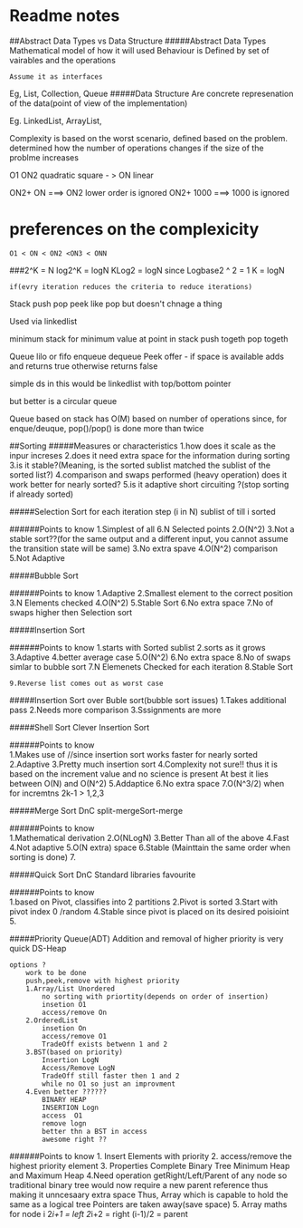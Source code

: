 # Readme notes

##Abstract Data Types vs Data Structure
#####Abstract Data Types
    Mathematical model of how it will used
    Behaviour is Defined by set of vairables and the operations

    Assume it as interfaces
    
Eg, List, Collection, Queue
#####Data Structure 
    Are concrete represenation of the data(point of view of the implementation)
    
Eg. LinkedList, ArrayList, 


Complexity
    is based on the worst scenario, defined based on the problem.
    determined how the number of operations changes if the size of the problme increases


O1 
ON2 quadratic square - > 
ON linear

ON2+ ON ===> ON2 lower order is ignored
ON2+ 1000 ===> 1000 is ignored

# preferences on the complexicity
    O1 < ON < ON2 <ON3 < ONN
  
  
###2^K = N
    log2^K = logN
    KLog2 = logN
    since Logbase2 ^ 2 = 1
    K = logN
    
    if(evry iteration reduces the criteria to reduce iterations)
    

Stack
    push
    pop
    peek like pop but doesn't chnage a thing

Used via linkedlist    

minimum stack for minimum value at point in stack
    push togeth
    pop togeth
    
    
Queue
    lilo or fifo
    enqueue
    dequeue
    Peek
    offer - if space is available adds and returns true otherwise returns false

simple ds in this would be linkedlist with top/bottom pointer 

but better is a circular queue

Queue based on stack 
    has O(M) based on number of operations since, for enque/deuque, pop()/pop() is done more than twice
    
##Sorting
#####Measures or characteristics
    1.how does it scale as the inpur increses
    2.does it need extra space for the information during sorting
    3.is it stable?(Meaning, is the sorted sublist matched the sublist of the sorted list?)
    4.comparison and swaps performed (heavy operation)
           does it work better for nearly sorted?
    5.is it adaptive
        short circuiting ?(stop sorting if already sorted)
        
#####Selection Sort
    for each iteration step (i in N)
    sublist of till i sorted
    
######Points to know
    1.Simplest of all
    6.N Selected points
    2.O(N^2)
    3.Not a stable sort??(for the same output and a different input, you cannot assume the transition state will be same)
    3.No extra spave
    4.O(N^2) comparison
    5.Not Adaptive

#####Bubble Sort    

######Points to know
    1.Adaptive
    2.Smallest element to the correct position
    3.N Elements checked
    4.O(N^2)
    5.Stable Sort
    6.No extra space
    7.No of swaps higher then Selection sort
    
#####Insertion Sort    

######Points to know
    1.starts with Sorted sublist
    2.sorts as it grows
    3.Adaptive
    4.better average case
    5.O(N^2)
    6.No extra space
    8.No of swaps simlar to bubble sort
    7.N Elemenets Checked for each iteration
    8.Stable Sort
    
    9.Reverse list comes out as worst case


#####Insertion Sort over Buble sort(bubble sort issues)
    1.Takes additional pass
    2.Needs more comparison
    3.Sssignments are more
    
#####Shell Sort
    Clever Insertion Sort    

######Points to know    
    1.Makes use of  //since insertion sort works faster for nearly sorted
    2.Adaptive
    3.Pretty much insertion sort
    4.Complexity not sure!!
        thus it is based on the increment value
        and no science is present
    At best it lies between O(N) and O(N^2)
    5.Addaptice
    6.No extra space
    7.O(N^3/2) when for incremtns 2k-1 > 1,2,3 
        
        
#####Merge Sort
    DnC
    split-mergeSort-merge    

######Points to know  
    1.Mathematical derivation
    2.O(NLogN)
    3.Better Than all of the above
    4.Fast
    4.Not adaptive
    5.O(N extra) space
    6.Stable (Mainttain the same order when sorting is done)
    7.
    
#####Quick Sort
    DnC
    Standard libraries favourite    

######Points to know  
    1.based on Pivot, classifies into 2 partitions
    2.Pivot is sorted
    3.Start with pivot index 0 /random
    4.Stable since pivot is placed on its desired poisioint
    5. 
   
   
#####Priority Queue(ADT)
    Addition and removal of higher priority is very quick 
    DS-Heap
    
    options ?
        work to be done
        push,peek,remove with highest priority
        1.Array/List Unordered
            no sorting with priortity(depends on order of insertion)
            insetion O1
            access/remove On
        2.OrderedList
            insetion On
            access/remove O1
            TradeOff exists betwenn 1 and 2
        3.BST(based on priority)
            Insertion LogN
            Access/Remove LogN
            TradeOff still faster then 1 and 2
            while no O1 so just an improvment
        4.Even better ??????
            BINARY HEAP
            INSERTION Logn
            access  O1 
            remove logn
            better thn a BST in access
            awesome right ??
            
            
           
         
    
######Points to know
    1. Insert Elements with priority
    2. access/remove the highest priority element
    3. Properties
        Complete Binary Tree
        Minimum Heap and Maximum Heap
    4.Need operation
        getRight/Left/Parent of any node
        so traditional binary tree would now require a new parent reference
        thus making it unncesaary extra space
        Thus, Array which is capable to hold the same as a logical tree
        Pointers are taken away(save space)
    5. Array maths
        for node i
        2*i+1 = left
        2*i+2 = right
        (i-1)/2 = parent
              
     
       